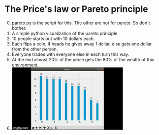 # The Price's law or Pareto principle

0. pareto.py is the script for this. The other are not for pareto. So don't bother.
1. A simple python visualization of the pareto principle.
2. 10 people starts out with 10 dollars each.
3. Each flips a coin, if heads he gives away 1 dollar, else gets one dollar from the other person.
4. Everyone trades with everyone else in each turn this way.
5. At the end almost 20% of the peole gets the 80% of the wealth of this environment.
6. ![](1.gif)
